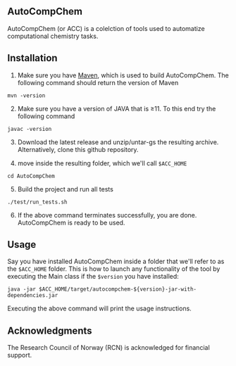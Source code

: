 ## AutoCompChem
AutoCompChem (or ACC) is a colelction of tools used to automatize computational chemistry tasks.

## Installation
1) Make sure you have [Maven](https://maven.apache.org/), which is used to build AutoCompChem. The following command should return the version of Maven
```
mvn -version
```
2) Make sure you have a version of JAVA that is &ge;11. To this end try the following command
``` 
javac -version
```
3) Download the latest release and unzip/untar-gs the resulting archive. Alternatively, clone this github repository.

4) move inside the resulting folder, which we'll call `$ACC_HOME`
```
cd AutoCompChem
```
5) Build the project and run all tests
```
./test/run_tests.sh
```
6) If the above command terminates successfully, you are done. AutoCompChem is ready to be used.

## Usage
Say you have installed AutoCompChem inside a folder that we'll refer to as the `$ACC_HOME` folder. This is how to launch any functionality of the tool by executing the Main class if the `$version` you have installed:

    java -jar $ACC_HOME/target/autocompchem-${version}-jar-with-dependencies.jar

Executing the above command will print the usage instructions.


## Acknowledgments
The Research Council of Norway (RCN) is acknowledged for financial support.
